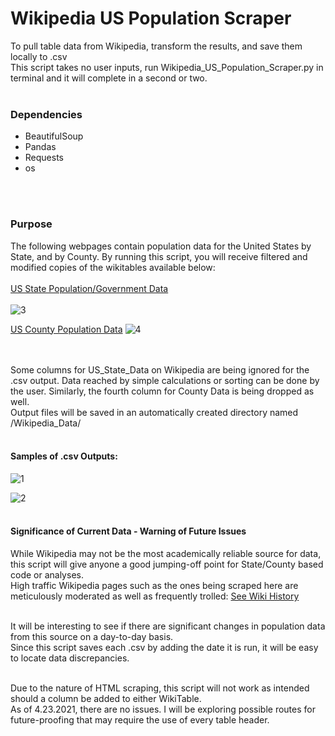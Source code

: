 # Wikipedia US Population Scraper
To pull table data from Wikipedia, transform the results, and save them locally to .csv<br>
This script takes no user inputs, run Wikipedia_US_Population_Scraper.py in terminal and it will complete in a second or two.
<br></br>
### Dependencies
* BeautifulSoup
* Pandas
* Requests
* os

<br></br>
### Purpose
The following webpages contain population data for the United States by State, and by County. By running this script, you will receive filtered and modified copies of the wikitables available below:<br></br>
[US State Population/Government Data](https://en.wikipedia.org/wiki/List_of_states_and_territories_of_the_United_States_by_population)<br></br>
![3](https://user-images.githubusercontent.com/14188580/115887729-d6360680-a417-11eb-967d-c5605ac6954f.PNG)

[US County Population Data](https://en.wikipedia.org/wiki/List_of_United_States_counties_and_county_equivalents)
![4](https://user-images.githubusercontent.com/14188580/115887739-d8986080-a417-11eb-9d50-5d4aad3bfe49.PNG)

<br></br>
Some columns for US_State_Data on Wikipedia are being ignored for the .csv output. Data reached by simple calculations or sorting can be done by the user. Similarly,
the fourth column for County Data is being dropped as well.<br>
Output files will be saved in an automatically created directory named /Wikipedia_Data/ <br></br>
#### Samples of .csv Outputs:
![1](https://user-images.githubusercontent.com/14188580/115888845-003bf880-a419-11eb-9fb6-1b5ddbd4eb8a.PNG)

![2](https://user-images.githubusercontent.com/14188580/115885177-4abb7600-a415-11eb-889f-075f251a6370.PNG)
<br></br>

#### Significance of Current Data - Warning of Future Issues
While Wikipedia may not be the most academically reliable source for data, this script will give anyone a good jumping-off point for State/County based code or analyses.<br>
High traffic Wikipedia pages such as the ones being scraped here are meticulously moderated as well as frequently trolled: [See Wiki History](https://en.wikipedia.org/w/index.php?title=List_of_states_and_territories_of_the_United_States_by_population&action=history)<br></br>

It will be interesting to see if there are significant changes in population data from this source on a day-to-day basis.<br>
Since this script saves each .csv by adding the date it is run, it will be easy to locate data discrepancies.<br></br>

Due to the nature of HTML scraping, this script will not work as intended should a column be added to either WikiTable.<br>
As of 4.23.2021, there are no issues. I will be exploring possible routes for future-proofing that may require the use of every table header.<br></br>



